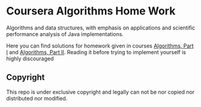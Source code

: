 # Coursera Algorithms Home Work
Algorithms and data structures, with emphasis on applications and scientific performance analysis of Java implementations.

Here you can find solutions for homework given in courses [Algorithms, Part I](https://www.coursera.org/learn/algorithms-part1)
and [Algorithms, Part II](https://www.coursera.org/learn/algorithms-part2).
Reading it before trying to implement yourself is highly discouraged

## Copyright
This repo is under exclusive copyright and legally can not be nor copied nor distributed nor modified.
